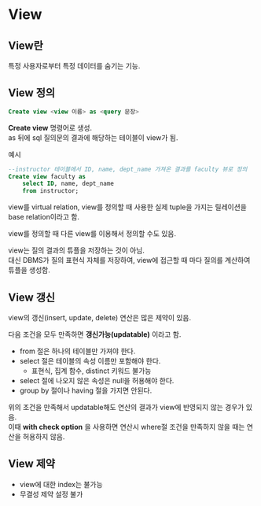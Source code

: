 # View
## View란
특정 사용자로부터 특정 데이터를 숨기는 기능.

## View 정의
```sql
Create view <view 이름> as <query 문장>
```
**Create view** 명령어로 생성.  
as 뒤에 sql 질의문의 결과에 해당하는 테이블이 view가 됨.  

예시
```sql
--instructor 테이블에서 ID, name, dept_name 가져온 결과를 faculty 뷰로 정의
Create view faculty as
    select ID, name, dept_name
    from instructor;
```
view를 virtual relation, view를 정의할 때 사용한 실제 tuple을 가지는 릴레이션을 base relation이라고 함.  

view를 정의할 때 다른 view를 이용해서 정의할 수도 있음.  

view는 질의 결과의 튜플을 저장하는 것이 아님.  
대신 DBMS가 질의 표현식 자체를 저장하여, view에 접근할 때 마다 질의를 계산하여 튜플을 생성함.   

## View 갱신
view의 갱신(insert, update, delete) 연산은 많은 제약이 있음.  

다음 조건을 모두 만족하면 **갱신가능(updatable)** 이라고 함.  
- from 절은 하나의 테이블만 가져야 한다.
- select 절은 테이블의 속성 이름만 포함해야 한다.
  - 표현식, 집계 함수, distinct 키워드 불가능
- select 절에 나오지 않은 속성은 null을 허용해야 한다.
- group by 절이나 having 절을 가지면 안된다.

위의 조건을 만족해서 updatable해도 연산의 결과가 view에 반영되지 않는 경우가 있음.  
이때 **with check option** 을 사용하면 연산시 where절 조건을 만족하지 않을 때는 연산을 허용하지 않음.  

## View 제약
- view에 대한 index는 불가능
- 무결성 제약 설정 불가
